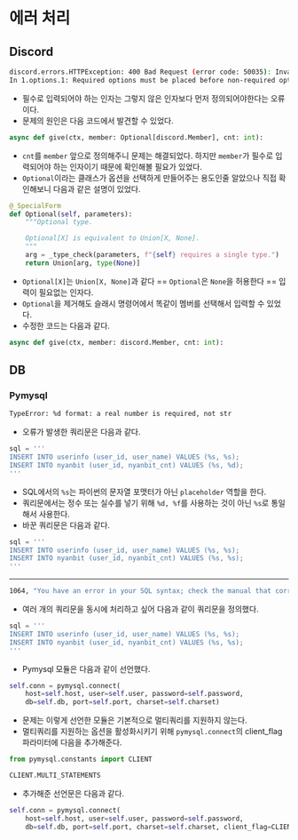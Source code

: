 # 에러 처리

## Discord

```bash
discord.errors.HTTPException: 400 Bad Request (error code: 50035): Invalid Form Body
In 1.options.1: Required options must be placed before non-required options
```

- 필수로 입력되어야 하는 인자는 그렇지 않은 인자보다 먼저 정의되어야한다는 오류이다.
- 문제의 원인은 다음 코드에서 발견할 수 있었다.

```python
async def give(ctx, member: Optional[discord.Member], cnt: int):
```

- `cnt`를 `member` 앞으로 정의해주니 문제는 해결되었다. 하지만 `member`가 필수로 입력되어야 하는 인자이기 때문에 확인해볼 필요가 있었다.
- `Optional`이라는 클래스가 옵션을 선택하게 만들어주는 용도인줄 알았으나 직접 확인해보니 다음과 같은 설명이 있었다.

```python
@_SpecialForm
def Optional(self, parameters):
    """Optional type.

    Optional[X] is equivalent to Union[X, None].
    """
    arg = _type_check(parameters, f"{self} requires a single type.")
    return Union[arg, type(None)]
```

- `Optional[X]`는 `Union[X, None]`과 같다 == `Optional`은 `None`을 허용한다 == 입력이 필요없는 인자다.
- `Optional`을 제거해도 슬래시 명령어에서 똑같이 멤버를 선택해서 입력할 수 있었다.
- 수정한 코드는 다음과 같다.

```python
async def give(ctx, member: discord.Member, cnt: int):
```

## DB

### Pymysql

```bash
TypeError: %d format: a real number is required, not str
```

- 오류가 발생한 쿼리문은 다음과 같다.

```python
sql = '''
INSERT INTO userinfo (user_id, user_name) VALUES (%s, %s);
INSERT INTO nyanbit (user_id, nyanbit_cnt) VALUES (%s, %d);
'''
```

- SQL에서의 `%s`는 파이썬의 문자열 포맷터가 아닌 `placeholder` 역할을 한다.
- 쿼리문에서는 정수 또는 실수를 넣기 위해 `%d, %f`를 사용하는 것이 아닌 `%s`로 통일해서 사용한다.
- 바꾼 쿼리문은 다음과 같다.

```python
sql = '''
INSERT INTO userinfo (user_id, user_name) VALUES (%s, %s);
INSERT INTO nyanbit (user_id, nyanbit_cnt) VALUES (%s, %s);
'''
```

---

```bash
1064, "You have an error in your SQL syntax; check the manual that corresponds to your MySQL server version for the right syntax to use near 'sql문'"
```

- 여러 개의 쿼리문을 동시에 처리하고 싶어 다음과 같이 쿼리문을 정의했다.

```python
sql = '''
INSERT INTO userinfo (user_id, user_name) VALUES (%s, %s);
INSERT INTO nyanbit (user_id, nyanbit_cnt) VALUES (%s, %s);
'''
```

- Pymysql 모듈은 다음과 같이 선언했다.

```python
self.conn = pymysql.connect(
    host=self.host, user=self.user, password=self.password,
    db=self.db, port=self.port, charset=self.charset)
```

- 문제는 이렇게 선언한 모듈은 기본적으로 멀티쿼리를 지원하지 않는다.
- 멀티쿼리를 지원하는 옵션을 활성화시키기 위해 `pymysql.connect`의 client_flag 파라미터에 다음을 추가해준다.

```python
from pymysql.constants import CLIENT

CLIENT.MULTI_STATEMENTS
```

- 추가해준 선언문은 다음과 같다.

```python
self.conn = pymysql.connect(
    host=self.host, user=self.user, password=self.password,
    db=self.db, port=self.port, charset=self.charset, client_flag=CLIENT.MULTI_STATEMENTS)
```
